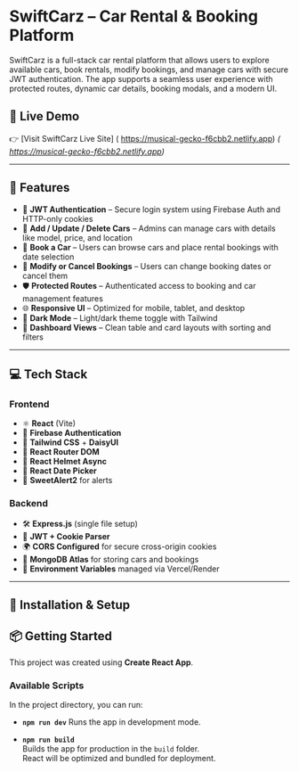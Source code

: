 
# SwiftCarz – Car Rental & Booking Platform

SwiftCarz is a full-stack car rental platform that allows users to explore available cars, book rentals, modify bookings, and manage cars with secure JWT authentication. The app supports a seamless user experience with protected routes, dynamic car details, booking modals, and a modern UI.

## 🔗 Live Demo

👉 [Visit SwiftCarz Live Site] ( https://musical-gecko-f6cbb2.netlify.app) *( https://musical-gecko-f6cbb2.netlify.app)*

---

## 🚀 Features

* 🔐 **JWT Authentication** – Secure login system using Firebase Auth and HTTP-only cookies
* 🧾 **Add / Update / Delete Cars** – Admins can manage cars with details like model, price, and location
* 🧳 **Book a Car** – Users can browse cars and place rental bookings with date selection
* 📆 **Modify or Cancel Bookings** – Users can change booking dates or cancel them
* 🛡 **Protected Routes** – Authenticated access to booking and car management features
* 🌐 **Responsive UI** – Optimized for mobile, tablet, and desktop
* 🌙 **Dark Mode** – Light/dark theme toggle with Tailwind
* 🎨 **Dashboard Views** – Clean table and card layouts with sorting and filters

---

## 💻 Tech Stack

### Frontend

* ⚛️ **React** (Vite)
* 🔐 **Firebase Authentication**
* 🌈 **Tailwind CSS** + **DaisyUI**
* 🚦 **React Router DOM**
* 🎩 **React Helmet Async**
* 📅 **React Date Picker**
* 🔔 **SweetAlert2** for alerts

### Backend

* 🛠 **Express.js** (single file setup)
* 🍪 **JWT + Cookie Parser**
* 🌍 **CORS Configured** for secure cross-origin cookies
* 💾 **MongoDB Atlas** for storing cars and bookings
* 🧪 **Environment Variables** managed via Vercel/Render

---

## 🔧 Installation & Setup

## 📦 Getting Started

This project was created using **Create React App**.

### Available Scripts

In the project directory, you can run:

- **`npm run dev`**
  Runs the app in development mode.  

- **`npm run build`**  
  Builds the app for production in the `build` folder.  
  React will be optimized and bundled for deployment.

